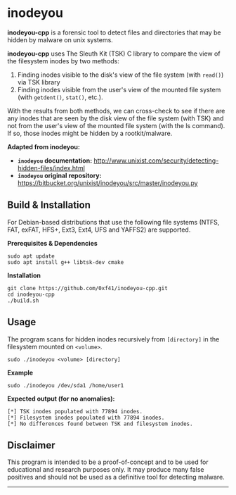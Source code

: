 # inodeyou

**inodeyou-cpp** is a forensic tool to detect files and directories that may be hidden by malware on unix systems.

**inodeyou-cpp** uses The Sleuth Kit (TSK) C library to compare the view of the filesystem inodes by two methods:

1. Finding inodes visible to the disk's view of the file system (with `read()`) via TSK library
2. Finding inodes visible from the user's view of the mounted file system (with `getdent()`, `stat()`, etc.).

With the results from both methods, we can cross-check to see if there are any inodes that are seen by the disk view of the file system (with TSK) and not from the user's view of the mounted file system (with the ls command). If so, those inodes might be hidden by a rootkit/malware.

**Adapted from inodeyou:**

- **`inodeyou` documentation:** http://www.unixist.com/security/detecting-hidden-files/index.html
- **`inodeyou` original repository:** https://bitbucket.org/unixist/inodeyou/src/master/inodeyou.py

## Build & Installation
For Debian-based distributions that use the following file systems (NTFS, FAT, exFAT, HFS+, Ext3, Ext4, UFS and YAFFS2) are supported.

**Prerequisites & Dependencies**

```
sudo apt update
sudo apt install g++ libtsk-dev cmake
```

**Installation**
```
git clone https://github.com/0xf41/inodeyou-cpp.git
cd inodeyou-cpp
./build.sh
```

## Usage

The program scans for hidden inodes recursively from `[directory]` in the filesystem mounted on `<volume>`.

```
sudo ./inodeyou <volume> [directory]
```

**Example**

```
sudo ./inodeyou /dev/sda1 /home/user1
```

**Expected output (for no anomalies):**

```
[*] TSK inodes populated with 77894 inodes.
[*] Filesystem inodes populated with 77894 inodes.
[*] No differences found between TSK and filesystem inodes.
```

## Disclaimer

This program is intended to be a proof-of-concept and to be used for educational and research purposes only. It may produce many false positives and should not be used as a definitive tool for detecting malware.

---
